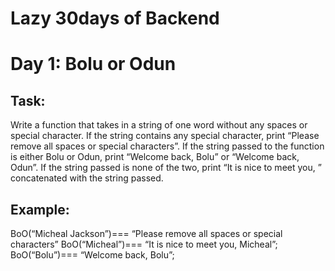 # Lazy 30days of Backend

# Day 1: Bolu or Odun

## Task:
Write a function that takes in a string of one word without any spaces or special character. If the string contains any special character, print “Please remove all spaces or special characters”. If the string passed to the function is either Bolu or Odun, print “Welcome back, Bolu” or “Welcome back, Odun”. If the string passed is none of the two, print “It is nice to meet you, ” concatenated with the string passed.

## Example:
BoO(“Micheal Jackson”)=== “Please remove all spaces or special characters”
BoO(“Micheal”)=== “It is nice to meet you, Micheal”;
BoO(“Bolu”)=== “Welcome back, Bolu”;

